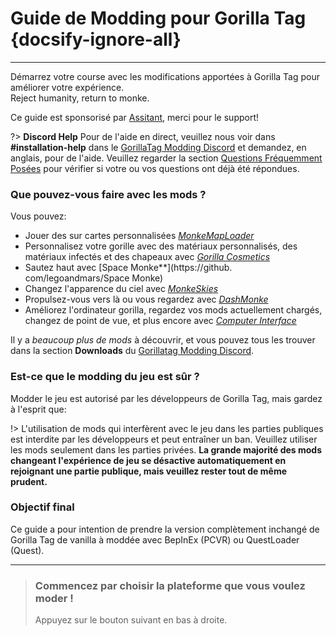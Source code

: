 # Guide de Modding pour Gorilla Tag {docsify-ignore-all}
---
Démarrez votre course avec les modifications apportées à Gorilla Tag pour améliorer votre expérience.  
Reject humanity, return to monke.

Ce guide est sponsorisé par [Assitant](https://github.com/Assistant), merci pour le support!

<!-- <div class="horizontal bordered" data-ea-publisher="gorillatagmodding-burrito-software" data-ea-type="image" data-ea-manual="true" id="introduction"></div> -->
<!-- Guide Page Ad -->
<ins class="adsbygoogle"
     style="display:block"
     data-ad-client="ca-pub-1545654854838298"
     data-ad-slot="8114351325"
     data-ad-format="auto"
     data-full-width-responsive="true"></ins>

?> **Discord Help** Pour de l'aide en direct, veuillez nous voir dans **#installation-help** dans le [GorillaTag Modding Discord](https://discord.gg/b2MhDBAzTv) et demandez, en anglais, pour de l'aide. Veuillez regarder la section [Questions Fréquemment Posées](faq) pour vérifier si votre ou vos questions ont déjà été répondues.

### Que pouvez-vous faire avec les mods ?

Vous pouvez:
- Jouer des sur cartes personnalisées [*MonkeMapLoader*](https://monkemaphub.com/)
- Personnalisez votre gorille avec des matériaux personnalisés, des matériaux infectés et des chapeaux avec [*Gorilla Cosmetics*](https://github.com/legoandmars/GorillaCosmetics)
- Sautez haut avec [Space Monke**](https://github. com/legoandmars/Space Monke)
- Changez l'apparence du ciel avec [*MonkeSkies*](https://github.com/Raemien/MonkeSkies)
- Propulsez-vous vers là ou vous regardez avec [*DashMonke*](https://github.com/TrueTamashii/DashMonke)
- Améliorez l'ordinateur gorilla, regardez vos mods actuellement chargés, changez de point de vue, et plus encore avec [*Computer Interface*](https://github.com/ToniMacaroni/ComputerInterface)

Il y a *beaucoup plus de mods* à découvrir, et vous pouvez tous les trouver dans la section **Downloads** du [Gorillatag Modding Discord](https://discord.gg/b2MhDBAzTv).

### Est-ce que le modding du jeu est sûr ?

Modder le jeu est autorisé par les développeurs de Gorilla Tag, mais gardez à l'esprit que:

!> L'utilisation de mods qui interfèrent avec le jeu dans les parties publiques est interdite par les développeurs et peut entraîner un ban. Veuillez utiliser les mods seulement dans les parties privées. **La grande majorité des mods changeant l'expérience de jeu se désactive automatiquement en rejoignant une partie publique, mais veuillez rester tout de même prudent.**

### Objectif final

Ce guide a pour intention de prendre la version complètement inchangé de Gorilla Tag de vanilla à moddée avec BepInEx (PCVR) ou QuestLoader (Quest).

---
>
> ### Commencez par choisir la plateforme que vous voulez moder !
> 
> Appuyez sur le bouton suivant en bas à droite.

